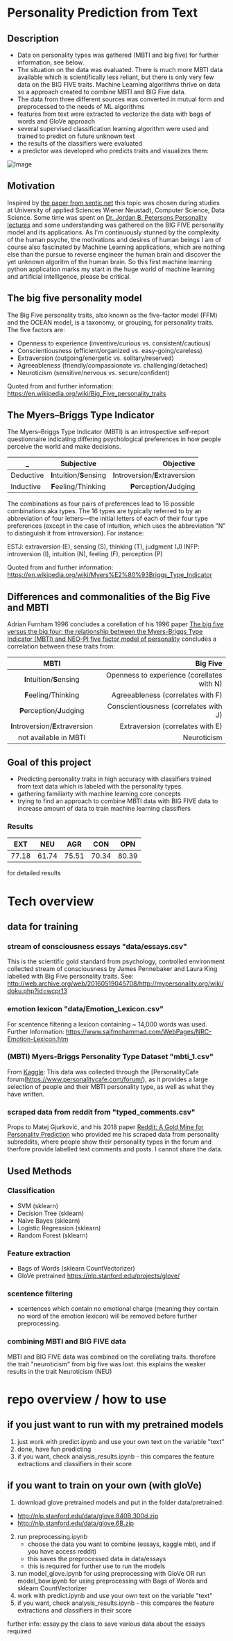 # Personality Prediction from Text
## Description
- Data on personality types was gathered (MBTI and big five) for further information, see below.
- The situation on the data was evaluated. There is much more MBTI data available which is scientifically less reliant, but there is only very few data on the BIG FIVE traits. Machine Learning algorithms thrive on data so a approach created to combine MBTI and BIG Five data. 
- The data from three different sources was converted in mutual form and preprocessed to the needs of ML algorithms
- features from text were extracted to vectorize the data with bags of words and GloVe approach
- several supervised classification learning algorithm were used and trained to predict on future unknown text
- the results of the classifiers were evaluated
- a predictor was developed who predicts traits and visualizes them:

![Image](https://github.com/joegog/personality-detection-text/blob/master/docu/predict.PNG?raw=true)

## Motivation
Inspired by [the paper from sentic.net](https://sentic.net/deep-learning-based-personality-detection.pdf) this topic was chosen during  studies at University of applied Sciences Wiener Neustadt, Computer Science, Data Science. Some time was spent on [Dr. Jordan B. Petersons Personality lectures](https://www.youtube.com/playlist?list=PL22J3VaeABQApSdW8X71Ihe34eKN6XhCi) and some understanding was gathered on the BIG FIVE personality model and its applications. As I'm continuously stunned by the complexity of the human psyche, the motivations and desires of human beings I am of course also fascinated by Machine Learning applications, which are nothing else than the pursue to reverse engineer the human brain and discover the yet unknown algoritm of the human brain. 
So this first machine learning python application marks my start in the huge world of machine learning and artificial intelligence, please be critical.

## The big five personality model
The Big Five personality traits, also known as the five-factor model (FFM) and the OCEAN model, is a taxonomy, or grouping, for personality traits.
The five factors are:
- Openness to experience (inventive/curious vs. consistent/cautious)
- Conscientiousness (efficient/organized vs. easy-going/careless)
- Extraversion (outgoing/energetic vs. solitary/reserved)
- Agreeableness (friendly/compassionate vs. challenging/detached)
- Neuroticism (sensitive/nervous vs. secure/confident)

Quoted from and further information: https://en.wikipedia.org/wiki/Big_Five_personality_traits

## The Myers–Briggs Type Indicator 
The Myers–Briggs Type Indicator (MBTI) is an introspective self-report questionnaire indicating differing psychological preferences in how people perceive the world and make decisions. 


| _             | Subjective                | Objective                           |
| ------------- |:-------------:            | --------------------------------:   |
| Deductive     | **I**ntuition/**S**ensing |  **I**ntroversion/**E**xtraversion	|
| Inductive     | **F**eeling/Thinking      |   **P**erception/**J**udging        |

The combinations as four pairs of preferences lead to 16 possible combinations aka types. The 16 types are typically referred to by an abbreviation of four letters—the initial letters of each of their four type preferences (except in the case of intuition, which uses the abbreviation "N" to distinguish it from introversion). For instance:

ESTJ: extraversion (E), sensing (S), thinking (T), judgment (J)
INFP: introversion (I), intuition (N), feeling (F), perception (P)
 	              	
Quoted from and further information: https://en.wikipedia.org/wiki/Myers%E2%80%93Briggs_Type_Indicator

## Differences and commonalities of the Big Five and MBTI

Adrian Furnham 1996 concludes a corellation of his 1996 paper [The big five versus the big four: the relationship between the Myers-Briggs Type Indicator (MBTI) and NEO-PI five factor model of personality](https://www.sciencedirect.com/science/article/abs/pii/0191886996000335) concludes a correlation between these traits from:

|  MBTI            |  Big Five                           |
| :-------------:            | --------------------------------:   |
| **I**ntuition/**S**ensing |  Openness to experience (corellates with N)   |
|  **F**eeling/Thinking      |   Agreeableness (correlates with F)       |
|  **P**erception/**J**udging      |   Conscientiousness (correlates with J)        |
|  **I**ntroversion/**E**xtraversion      |   Extraversion (correlates with E)       |
|  not available in MBTI              |   Neuroticism       |

## Goal of this project
- Predicting personality traits in high accuracy with classifiers trained from text data which is labeled with the personality types.
- gathering familiarty with machine learning core concepts
- trying to find an approach to combine MBTI data with BIG FIVE data to increase amount of data to train machine learning classifiers

### Results

| EXT | NEU| AGR | CON | OPN|
| :-------------:| :--------:   |  :--------:   |  :--------:   | :--------:   |
|   77.18    | 61.74|  75.51  | 70.34 | 80.39 |

for detailed results 

# Tech overview 
## data for training
### stream of consciousness essays "data/essays.csv"
This is the scientific gold standard from psychology, controlled environment collected stream of consciousness by James Pennebaker and Laura King labelled with Big Five personality traits. See: http://web.archive.org/web/20160519045708/http://mypersonality.org/wiki/doku.php?id=wcpr13

### emotion lexicon "data/Emotion_Lexicon.csv"
For scentence filtering a lexicon containing ~ 14,000 words was used. Further Information:
https://www.saifmohammad.com/WebPages/NRC-Emotion-Lexicon.htm

### (MBTI) Myers-Briggs Personality Type Dataset "mbti_1.csv"
From [Kaggle](https://www.kaggle.com/datasnaek/mbti-type): This data was collected through the [PersonalityCafe forum(https://www.personalitycafe.com/forum/), as it provides a large selection of people and their MBTI personality type, as well as what they have written.

### scraped data from reddit from "typed_comments.csv"
Props to Matej Gjurković, and his 2018 paper [Reddit: A Gold Mine for Personality Prediction](https://www.researchgate.net/publication/325445581_Reddit_A_Gold_Mine_for_Personality_Prediction) who provided me his scraped data from personality subreddits, where people show their personality types in the forum and therfore provide labelled text comments and posts.
I cannot share the data.

## Used Methods

### Classification
- SVM (sklearn)
- Decision Tree (sklearn)
- Naive Bayes (sklearn)
- Logistic Regression (sklearn)
- Random Forest (sklearn)

### Feature extraction
- Bags of Words (sklearn CountVectorizer)
- GloVe pretrained https://nlp.stanford.edu/projects/glove/

### scentence filtering
- scentences which contain no emotional charge (meaning they contain no word of the emotion lexicon) will be removed before further preprocessing.


### combining MBTI and BIG FIVE data
MBTI and BIG FIVE data was combined on the corellating traits. therefore the trait "neuroticism" from big five was lost. this explains the weaker results in the trait Neuroticism (NEU)

# repo overview / how to use

## if you just want to run with my pretrained models
1) just work with predict.ipynb and use your own text on the variable "text"
2) done, have fun predicting
3) if you want, check analysis_results.ipynb - this compares the feature extractions and classifiers in their score

## if you want to train on your own (with gloVe)
1) download glove pretrained models and put in the folder data/pretrained:
  - http://nlp.stanford.edu/data/glove.840B.300d.zip
  - http://nlp.stanford.edu/data/glove.6B.zip
2) run preprocessing.ipynb
   - choose the data you want to combine (essays, kaggle mbti, and if you have access reddit) 
   - this saves the preprocessed data in data/essays
   - this is required for further use to run the models
3)  run model_glove.ipynb for using preprocessing with GloVe
    OR
    run model_bow.ipynb for using preprocessing with Bags of Words and sklearn CountVectorizer
4) work with predict.ipynb and use your own text on the variable "text"
5) if you want, check analysis_results.ipynb - this compares the feature extractions and classifiers in their score

further info: essay.py
the class to save various data about the essays required



